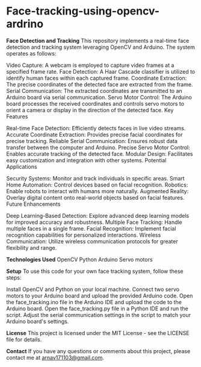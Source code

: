# Face-tracking-using-opencv-ardrino

**Face Detection and Tracking**
This repository implements a real-time face detection and tracking system leveraging OpenCV and Arduino. The system operates as follows:

Video Capture: A webcam is employed to capture video frames at a specified frame rate.
Face Detection: A Haar Cascade classifier is utilized to identify human faces within each captured frame.
Coordinate Extraction: The precise coordinates of the detected face are extracted from the frame.
Serial Communication: The extracted coordinates are transmitted to an Arduino board via serial communication.
Servo Motor Control: The Arduino board processes the received coordinates and controls servo motors to orient a camera or display in the direction of the detected face.
Key Features

Real-time Face Detection: Efficiently detects faces in live video streams.
Accurate Coordinate Extraction: Provides precise facial coordinates for precise tracking.
Reliable Serial Communication: Ensures robust data transfer between the computer and Arduino.
Precise Servo Motor Control: Enables accurate tracking of the detected face.
Modular Design: Facilitates easy customization and integration with other systems.
Potential Applications

Security Systems: Monitor and track individuals in specific areas.
Smart Home Automation: Control devices based on facial recognition.
Robotics: Enable robots to interact with humans more naturally.
Augmented Reality: Overlay digital content onto real-world objects based on facial features.
Future Enhancements

Deep Learning-Based Detection: Explore advanced deep learning models for improved accuracy and robustness.
Multiple Face Tracking: Handle multiple faces in a single frame.
Facial Recognition: Implement facial recognition capabilities for personalized interactions.
Wireless Communication: Utilize wireless communication protocols for greater flexibility and range.


**Technologies Used**
OpenCV
Python
Arduino
Servo motors


**Setup**
To use this code for your own face tracking system, follow these steps:

Install OpenCV and Python on your local machine.
Connect two servo motors to your Arduino board and upload the provided Arduino code.
Open the face_tracking.ino file in the Arduino IDE and upload the code to the Arduino board.
Open the face_tracking.py file in a Python IDE and run the script.
Adjust the serial communication settings in the script to match your Arduino board's settings.


**License**
This project is licensed under the MIT License - see the LICENSE file for details.

**Contact**
If you have any questions or comments about this project, please contact me at arnav171103@gmail.com.
